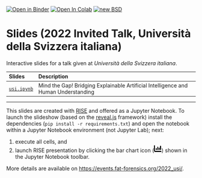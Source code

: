 [![Open in Binder](https://mybinder.org/badge_logo.svg)](https://mybinder.org/v2/gh/fat-forensics/events/master?filepath=resources%2F2022_usi%2Fslides%2Fusi.ipynb)
[![Open In Colab](https://colab.research.google.com/assets/colab-badge.svg)](https://colab.research.google.com/github/fat-forensics/events/blob/master/resources/2022_usi/slides/usi.ipynb)
[![new BSD](https://img.shields.io/github/license/fat-forensics/events.svg)](https://github.com/fat-forensics/events/blob/master/LICENCE)

# Slides (2022 Invited Talk, Universit&agrave; della Svizzera italiana) #

Interactive slides for a talk given at
*Universit&agrave; della Svizzera italiana*.

| Slides | Description |
|:-------|:------------|
| [`usi.ipynb`](usi.ipynb) | Mind the Gap! Bridging Explainable Artificial Intelligence and Human Understanding |

---

This slides are created with [RISE](https://rise.readthedocs.io/) and
offered as a Jupyter Notebook.
To launch the slideshow (based on the [reveal.js](https://revealjs.com/)
framework) install the dependencies (`pip install -r requirements.txt`) and
open the notebook within a Jupyter Notebook environment (not Jupyter Lab);
next:

1. execute all cells, and
2. launch RISE presentation by clicking the bar chart icon
   (<img src="../../../assets/images/barchart.svg" width=20px />) shown in the
   Jupyter Notebook toolbar.

More details are available on
<https://events.fat-forensics.org/2022_usi/>.
